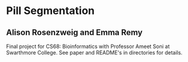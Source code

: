 # Pill Segmentation 
## Alison Rosenzweig and Emma Remy

Final project for CS68: Bioinformatics with Professor Ameet Soni at Swarthmore College. See paper and README's in directories for details.
